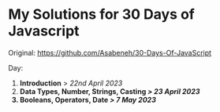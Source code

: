 # My Solutions for 30 Days of Javascript
Original: https://github.com/Asabeneh/30-Days-Of-JavaScript

<p>Day:</p>
<ol>
<li><strong>Introduction</strong> > <em>22nd April 2023</em></li>
<li><strong>Data Types, Number, Strings, Casting<strong><em> > 23 April 2023</em></li>
<li><strong>Booleans, Operators, Date</strong><em> > 7 May 2023</em></li></li>
</ol>